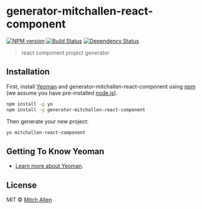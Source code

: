 # generator-mitchallen-react-component 

[![NPM version][npm-image]][npm-url] [![Build Status][travis-image]][travis-url] [![Dependency Status][daviddm-image]][daviddm-url]
> react component project generator

## Installation

First, install [Yeoman](http://yeoman.io) and generator-mitchallen-react-component using [npm](https://www.npmjs.com/) (we assume you have pre-installed [node.js](https://nodejs.org/)).

```bash
npm install -g yo
npm install -g generator-mitchallen-react-component
```

Then generate your new project:

```bash
yo mitchallen-react-component
```

## Getting To Know Yeoman

 * [Learn more about Yeoman](http://yeoman.io/).

## License

MIT © [Mitch Allen](http://mitchallen.com)


[npm-image]: https://badge.fury.io/js/generator-mitchallen-react-component.svg
[npm-url]: https://npmjs.org/package/generator-mitchallen-react-component
[travis-image]: https://travis-ci.org/mitchallen/generator-mitchallen-react-component.svg?branch=master
[travis-url]: https://travis-ci.org/mitchallen/generator-mitchallen-react-component
[daviddm-image]: https://david-dm.org/mitchallen/generator-mitchallen-react-component.svg?theme=shields.io
[daviddm-url]: https://david-dm.org/mitchallen/generator-mitchallen-react-component

